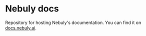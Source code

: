 # Nebuly docs

Repository for hosting Nebuly's documentation. You can find it on [docs.nebuly.ai](https://docs.nebuly.ai).
